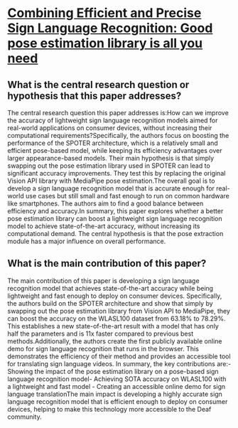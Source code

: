 # [Combining Efficient and Precise Sign Language Recognition: Good pose   estimation library is all you need](https://arxiv.org/abs/2210.00893)

## What is the central research question or hypothesis that this paper addresses?

The central research question this paper addresses is:How can we improve the accuracy of lightweight sign language recognition models aimed for real-world applications on consumer devices, without increasing their computational requirements?Specifically, the authors focus on boosting the performance of the SPOTER architecture, which is a relatively small and efficient pose-based model, while keeping its efficiency advantages over larger appearance-based models. Their main hypothesis is that simply swapping out the pose estimation library used in SPOTER can lead to significant accuracy improvements. They test this by replacing the original Vision API library with MediaPipe pose estimation.The overall goal is to develop a sign language recognition model that is accurate enough for real-world use cases but still small and fast enough to run on common hardware like smartphones. The authors aim to find a good balance between efficiency and accuracy.In summary, this paper explores whether a better pose estimation library can boost a lightweight sign language recognition model to achieve state-of-the-art accuracy, without increasing its computational demand. The central hypothesis is that the pose extraction module has a major influence on overall performance.


## What is the main contribution of this paper?

The main contribution of this paper is developing a sign language recognition model that achieves state-of-the-art accuracy while being lightweight and fast enough to deploy on consumer devices. Specifically, the authors build on the SPOTER architecture and show that simply by swapping out the pose estimation library from Vision API to MediaPipe, they can boost the accuracy on the WLASL100 dataset from 63.18% to 78.29%. This establishes a new state-of-the-art result with a model that has only half the parameters and is 11x faster compared to previous best methods.Additionally, the authors create the first publicly available online demo for sign language recognition that runs in the browser. This demonstrates the efficiency of their method and provides an accessible tool for translating sign language videos. In summary, the key contributions are:- Showing the impact of the pose estimation library on a pose-based sign language recognition model- Achieving SOTA accuracy on WLASL100 with a lightweight and fast model  - Creating an accessible online demo for sign language translationThe main impact is developing a highly accurate sign language recognition model that is efficient enough to deploy on consumer devices, helping to make this technology more accessible to the Deaf community.
